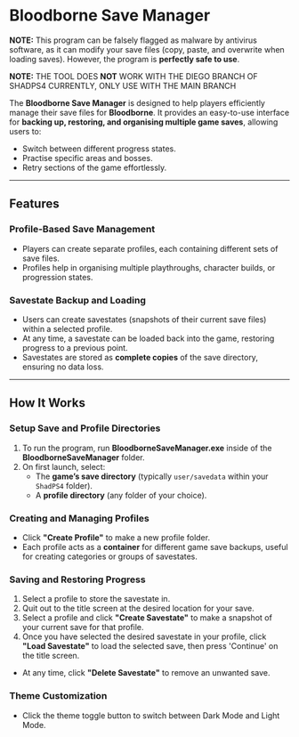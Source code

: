 # Bloodborne Save Manager  

**NOTE:** This program can be falsely flagged as malware by antivirus software, as it can modify your save files (copy, paste, and overwrite when loading saves). However, the program is **perfectly safe to use**.

**NOTE:** THE TOOL DOES **NOT** WORK WITH THE DIEGO BRANCH OF SHADPS4 CURRENTLY, ONLY USE WITH THE MAIN BRANCH

The **Bloodborne Save Manager** is designed to help players efficiently manage their save files for **Bloodborne**. It provides an easy-to-use interface for **backing up, restoring, and organising multiple game saves**, allowing users to:  

- Switch between different progress states.  
- Practise specific areas and bosses.  
- Retry sections of the game effortlessly.  

---

## Features  

### **Profile-Based Save Management**  
- Players can create separate profiles, each containing different sets of save files.  
- Profiles help in organising multiple playthroughs, character builds, or progression states.  

### **Savestate Backup and Loading**  
- Users can create savestates (snapshots of their current save files) within a selected profile.  
- At any time, a savestate can be loaded back into the game, restoring progress to a previous point.  
- Savestates are stored as **complete copies** of the save directory, ensuring no data loss.  

---

## How It Works  

### **Setup Save and Profile Directories**  
1. To run the program, run **BloodborneSaveManager.exe** inside of the **BloodborneSaveManager** folder.
2. On first launch, select:  
   - The **game’s save directory** (typically `user/savedata` within your `ShadPS4` folder).  
   - A **profile directory** (any folder of your choice).  

### **Creating and Managing Profiles**  
- Click **"Create Profile"** to make a new profile folder.  
- Each profile acts as a **container** for different game save backups, useful for creating categories or groups of savestates.  

### **Saving and Restoring Progress**  
1. Select a profile to store the savestate in.
2. Quit out to the title screen at the desired location for your save.
3. Select a profile and click **"Create Savestate"** to make a snapshot of your current save for that profile.
4. Once you have selected the desired savestate in your profile, click **"Load Savestate"** to load the selected save, then press 'Continue' on the title screen. 
- At any time, click **"Delete Savestate"** to remove an unwanted save.  

### **Theme Customization**  
- Click the theme toggle button to switch between Dark Mode and Light Mode.  
